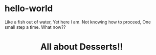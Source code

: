 # hello-world
Like a fish out of water,
Yet here I am.
Not knowing how to proceed,
One small step a time.
What now??

<!DOCTYPE html>
<html lang="en">
  <head>
    <meta charset="UTF-8">
    <meta name="viewport" content="width=device-width, initial-scale=1.0">
    <title>All about Desserts!</title>
    <link href="https://fonts.googleapis.com/css2?family=Dancing+Script:wght@600&family=Montserrat&display=swap" rel="stylesheet">
    <link rel="stylesheet" href="css/styles.css"> 
  </head>
  <body>
      <main>
          <header>
              <h1>All about Desserts!!</h1>
        </header>
    </main>
    </body>
